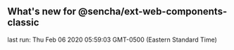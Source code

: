 ## What's new for @sencha/ext-web-components-classic

last run: Thu Feb 06 2020 05:59:03 GMT-0500 (Eastern Standard Time)
